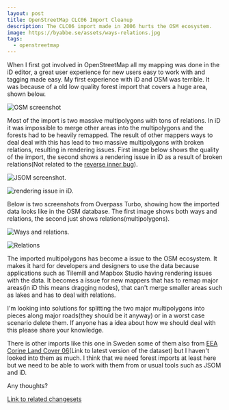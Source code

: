 ```yaml
---
layout: post
title: OpenStreetMap CLC06 Import Cleanup
description: The CLC06 import made in 2006 hurts the OSM ecosystem.
image: https://byabbe.se/assets/ways-relations.jpg
tags:
  - openstreetmap
---
```

When I first got involved in OpenStreetMap all my mapping was done in the iD editor, a great user experience for new users easy to work with and tagging made easy. My first experience with iD and OSM was terrible. It was because of a old low quality forest import that covers a huge area, shown below.

![OSM screenshot][0] 

Most of the import is two massive multipolygons with tons of relations. In iD it was impossible to merge other areas into the multipolygons and the forests had to be heavily remapped. The result of other mappers ways to deal deal with this has lead to two massive multipolygons with broken relations, resulting in rendering issues. First image below shows the quality of the import, the second shows a rendering issue in iD as a result of broken relations(Not related to the [reverse inner bug][2]).

![JSOM screenshot.][2]

![rendering issue in iD.][3]

Below is two screenshots from Overpass Turbo, showing how the imported data looks like in the OSM database. The first image shows both ways and relations, the second just shows relations(multipolygons).

![Ways and relations.][4]

![Relations][5]

The imported multipolygons has become a issue to the OSM ecosystem. It makes it hard for developers and designers to use the data because applications such as Tilemill and Mapbox Studio having rendering issues with the data. It becomes a issue for new mappers that has to remap major areas(in iD this means dragging nodes), that can't merge smaller areas such as lakes and has to deal with relations. 

I'm looking into solutions for splitting the two major multipolygons into pieces along major roads(they should be it anyway) or in a worst case scenario delete them. If anyone has a idea about how we should deal with this please share your knowledge. 

There is other imports like this one in Sweden some of them also from [EEA Corine Land Cover 06][6](Link to latest version of the dataset) but I haven't looked into them as much. I think that we need forest imports at least here but we need to be able to work with them from or usual tools such as JSOM and iD.

Any thoughts?

[Link to related changesets][7]

[0]: https://byabbe.se/assets/base-osm.jpg
[1]: https://github.com/openstreetmap/iD/issues/2259
[2]: https://byabbe.se/assets/jsom.jpg
[3]: https://byabbe.se/assets/broken-id.jpg
[4]: https://byabbe.se/assets/ways-relations.jpg
[5]: https://byabbe.se/assets/relations.jpg
[6]: http://www.eea.europa.eu/data-and-maps/data/corine-land-cover-2006-raster-3
[7]: http://www.openstreetmap.org/user/Sten%20Åkerblom/history#map=9/59.2757/16.4822